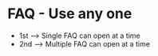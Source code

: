 # FAQ - Use any one
 - 1st --> Single FAQ can open at a time
 - 2nd --> Multiple FAQ can open at a time

